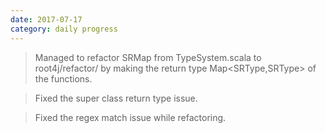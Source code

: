```yaml
---
date: 2017-07-17
category: daily progress
---
```


> Managed to refactor SRMap from TypeSystem.scala to root4j/refactor/ by making the return type Map<SRType,SRType> of the functions. 

> Fixed the super class return type issue.

> Fixed the regex match issue while refactoring.

